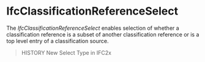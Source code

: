 # IfcClassificationReferenceSelect

The _IfcClassificationReferenceSelect_ enables selection of whether a classification reference is a subset of another classification reference or is a top level entry of a classification source.

> HISTORY  New Select Type in IFC2x
